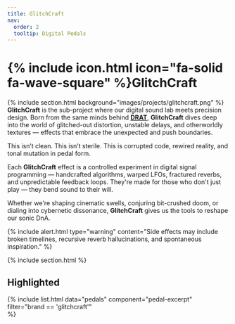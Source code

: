 ```yaml
---
title: GlitchCraft
nav:
  order: 2
  tooltip: Digital Pedals
---
```


# {% include icon.html icon="fa-solid fa-wave-square" %}GlitchCraft
{%
  include section.html
  background="images/projects/glitchcraft.png"
%}
**GlitchCraft** is the sub-project where our digital sound lab meets precision design. Born from the same minds behind [**DRAT**](/drat-pedals), **GlitchCraft** dives deep into the world of glitched-out distortion, unstable delays, and otherworldly textures — effects that embrace the unexpected and push boundaries.

This isn’t clean. This isn’t sterile.
This is corrupted code, rewired reality, and tonal mutation in pedal form.

Each **GlitchCraft** effect is a controlled experiment in digital signal programming — handcrafted algorithms, warped LFOs, fractured reverbs, and unpredictable feedback loops. They're made for those who don't just play — they bend sound to their will.

Whether we're shaping cinematic swells, conjuring bit-crushed doom, or dialing into cybernetic dissonance, **GlitchCraft** gives us the tools to reshape our sonic DnA.

{%
  include alert.html
  type="warning"
  content="Side effects may include broken timelines, recursive reverb hallucinations, and spontaneous inspiration."
%}

{% include section.html %}

## Highlighted

{%
  include list.html
  data="pedals"
  component="pedal-excerpt"
  filter="brand == 'glitchcraft'"    
%}
